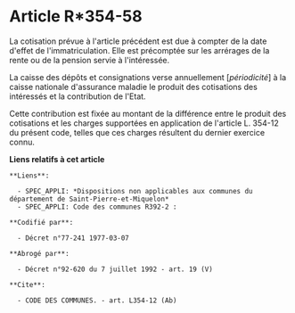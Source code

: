 # Article R*354-58

La cotisation prévue à l'article précédent est due à compter de la date d'effet de l'immatriculation. Elle est précomptée sur
les arrérages de la rente ou de la pension servie à l'intéressée.

La caisse des dépôts et consignations verse annuellement [*périodicité*] à la caisse nationale d'assurance maladie le produit
des cotisations des intéressés et la contribution de l'Etat.

Cette contribution est fixée au montant de la différence entre le produit des cotisations et les charges supportées en
application de l'article L. 354-12 du présent code, telles que ces charges résultent du dernier exercice connu.

**Liens relatifs à cet article**

	**Liens**:

	  - SPEC_APPLI: *Dispositions non applicables aux communes du département de Saint-Pierre-et-Miquelon*
	  - SPEC_APPLI: Code des communes R392-2 :

	**Codifié par**:

	  - Décret n°77-241 1977-03-07

	**Abrogé par**:

	  - Décret n°92-620 du 7 juillet 1992 - art. 19 (V)

	**Cite**:

	  - CODE DES COMMUNES. - art. L354-12 (Ab)
